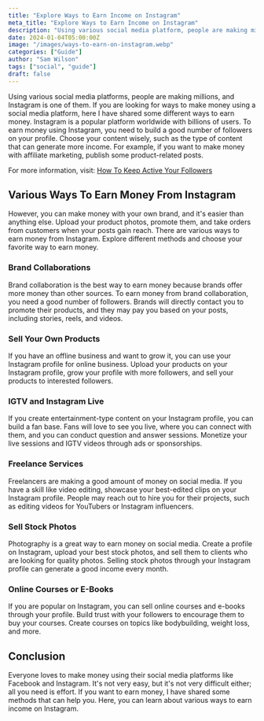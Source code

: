 ```yaml
---
title: "Explore Ways to Earn Income on Instagram"
meta_title: "Explore Ways to Earn Income on Instagram"
description: "Using various social media platform, people are making millions and Instagram is one of them platform where you can also make money."
date: 2024-01-04T05:00:00Z
image: "/images/ways-to-earn-on-instagram.webp"
categories: ["Guide"]
author: "Sam Wilson"
tags: ["social", "guide"]
draft: false
---
```

Using various social media platforms, people are making millions, and Instagram is one of them. If you are looking for ways to make money using a social media platform, here I have shared some different ways to earn money. Instagram is a popular platform worldwide with billions of users. To earn money using Instagram, you need to build a good number of followers on your profile. Choose your content wisely, such as the type of content that can generate more income. For example, if you want to make money with affiliate marketing, publish some product-related posts.

For more information, visit: [How To Keep Active Your Followers](https://saveinsta.li/blog/how-to-keep-active-your-followers/)

## Various Ways To Earn Money From Instagram

However, you can make money with your own brand, and it's easier than anything else. Upload your product photos, promote them, and take orders from customers when your posts gain reach. There are various ways to earn money from Instagram. Explore different methods and choose your favorite way to earn money.

### Brand Collaborations

Brand collaboration is the best way to earn money because brands offer more money than other sources. To earn money from brand collaboration, you need a good number of followers. Brands will directly contact you to promote their products, and they may pay you based on your posts, including stories, reels, and videos.

### Sell Your Own Products

If you have an offline business and want to grow it, you can use your Instagram profile for online business. Upload your products on your Instagram profile, grow your profile with more followers, and sell your products to interested followers.

### IGTV and Instagram Live

If you create entertainment-type content on your Instagram profile, you can build a fan base. Fans will love to see you live, where you can connect with them, and you can conduct question and answer sessions. Monetize your live sessions and IGTV videos through ads or sponsorships.

### Freelance Services

Freelancers are making a good amount of money on social media. If you have a skill like video editing, showcase your best-edited clips on your Instagram profile. People may reach out to hire you for their projects, such as editing videos for YouTubers or Instagram influencers.

### Sell Stock Photos

Photography is a great way to earn money on social media. Create a profile on Instagram, upload your best stock photos, and sell them to clients who are looking for quality photos. Selling stock photos through your Instagram profile can generate a good income every month.

### Online Courses or E-Books

If you are popular on Instagram, you can sell online courses and e-books through your profile. Build trust with your followers to encourage them to buy your courses. Create courses on topics like bodybuilding, weight loss, and more.

## Conclusion

Everyone loves to make money using their social media platforms like Facebook and Instagram. It's not very easy, but it's not very difficult either; all you need is effort. If you want to earn money, I have shared some methods that can help you. Here, you can learn about various ways to earn income on Instagram.
